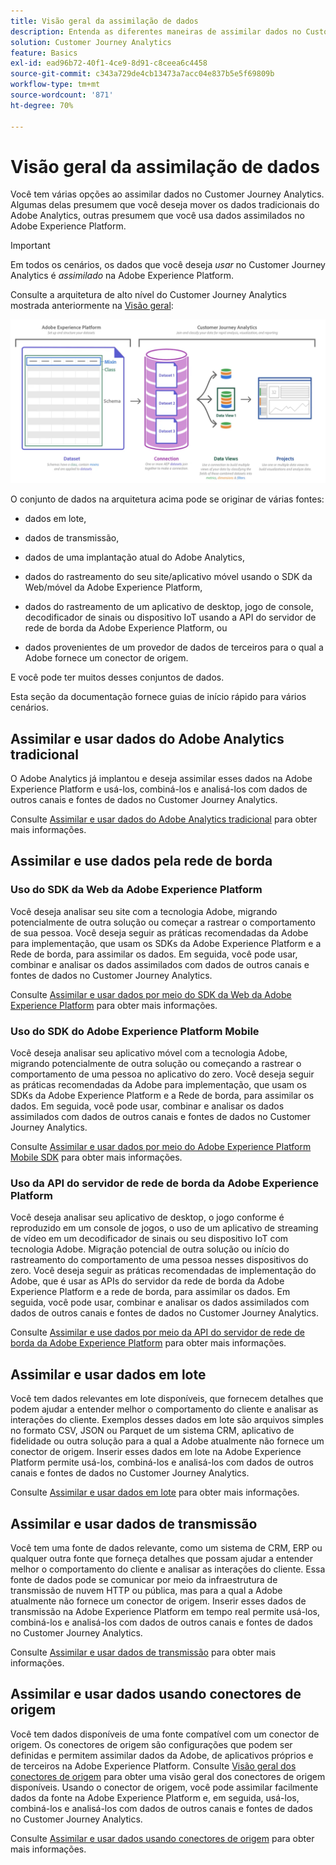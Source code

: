 ```yaml
---
title: Visão geral da assimilação de dados
description: Entenda as diferentes maneiras de assimilar dados no Customer Journey Analytics
solution: Customer Journey Analytics
feature: Basics
exl-id: ead96b72-40f1-4ce9-8d91-c8ceea6c4458
source-git-commit: c343a729de4cb13473a7acc04e837b5e5f69809b
workflow-type: tm+mt
source-wordcount: '871'
ht-degree: 70%

---
```


# Visão geral da assimilação de dados

Você tem várias opções ao assimilar dados no Customer Journey Analytics. Algumas delas presumem que você deseja mover os dados tradicionais do Adobe Analytics, outras presumem que você usa dados assimilados no Adobe Experience Platform.

>[!IMPORTANT]
>
>Em todos os cenários, os dados que você deseja _usar_ no Customer Journey Analytics é _assimilado_ na Adobe Experience Platform.


Consulte a arquitetura de alto nível do Customer Journey Analytics mostrada anteriormente na [Visão geral](https://experienceleague.adobe.com/docs/analytics-platform/using/cja-overview/cja-overview.html?lang=pt-BR):

![Arquitetura de Customer Journey Analytics descrita nesta seção](./assets/cja-architecture.png)

O conjunto de dados na arquitetura acima pode se originar de várias fontes:

- dados em lote,

- dados de transmissão,

- dados de uma implantação atual do Adobe Analytics,

- dados do rastreamento do seu site/aplicativo móvel usando o SDK da Web/móvel da Adobe Experience Platform,

- dados do rastreamento de um aplicativo de desktop, jogo de console, decodificador de sinais ou dispositivo IoT usando a API do servidor de rede de borda da Adobe Experience Platform, ou

- dados provenientes de um provedor de dados de terceiros para o qual a Adobe fornece um conector de origem.

E você pode ter muitos desses conjuntos de dados.

Esta seção da documentação fornece guias de início rápido para vários cenários.

## Assimilar e usar dados do Adobe Analytics tradicional

O Adobe Analytics já implantou e deseja assimilar esses dados na Adobe Experience Platform e usá-los, combiná-los e analisá-los com dados de outros canais e fontes de dados no Customer Journey Analytics.

Consulte [Assimilar e usar dados do Adobe Analytics tradicional](./analytics.md) para obter mais informações.


## Assimilar e use dados pela rede de borda

### Uso do SDK da Web da Adobe Experience Platform

Você deseja analisar seu site com a tecnologia Adobe, migrando potencialmente de outra solução ou começar a rastrear o comportamento de sua pessoa. Você deseja seguir as práticas recomendadas da Adobe para implementação, que usam os SDKs da Adobe Experience Platform e a Rede de borda, para assimilar os dados. Em seguida, você pode usar, combinar e analisar os dados assimilados com dados de outros canais e fontes de dados no Customer Journey Analytics.

Consulte [Assimilar e usar dados por meio do SDK da Web da Adobe Experience Platform](./aepwebsdk.md) para obter mais informações.

### Uso do SDK do Adobe Experience Platform Mobile

Você deseja analisar seu aplicativo móvel com a tecnologia Adobe, migrando potencialmente de outra solução ou começando a rastrear o comportamento de uma pessoa no aplicativo do zero. Você deseja seguir as práticas recomendadas da Adobe para implementação, que usam os SDKs da Adobe Experience Platform e a Rede de borda, para assimilar os dados. Em seguida, você pode usar, combinar e analisar os dados assimilados com dados de outros canais e fontes de dados no Customer Journey Analytics.

Consulte [Assimilar e usar dados por meio do Adobe Experience Platform Mobile SDK](./aepmobilesdk.md) para obter mais informações.

### Uso da API do servidor de rede de borda da Adobe Experience Platform

Você deseja analisar seu aplicativo de desktop, o jogo conforme é reproduzido em um console de jogos, o uso de um aplicativo de streaming de vídeo em um decodificador de sinais ou seu dispositivo IoT com tecnologia Adobe. Migração potencial de outra solução ou início do rastreamento do comportamento de uma pessoa nesses dispositivos do zero. Você deseja seguir as práticas recomendadas de implementação do Adobe, que é usar as APIs do servidor da rede de borda da Adobe Experience Platform e a rede de borda, para assimilar os dados. Em seguida, você pode usar, combinar e analisar os dados assimilados com dados de outros canais e fontes de dados no Customer Journey Analytics.

Consulte [Assimilar e use dados por meio da API do servidor de rede de borda da Adobe Experience Platform](./serverapi.md) para obter mais informações.

## Assimilar e usar dados em lote

Você tem dados relevantes em lote disponíveis, que fornecem detalhes que podem ajudar a entender melhor o comportamento do cliente e analisar as interações do cliente. Exemplos desses dados em lote são arquivos simples no formato CSV, JSON ou Parquet de um sistema CRM, aplicativo de fidelidade ou outra solução para a qual a Adobe atualmente não fornece um conector de origem. Inserir esses dados em lote na Adobe Experience Platform permite usá-los, combiná-los e analisá-los com dados de outros canais e fontes de dados no Customer Journey Analytics.

Consulte [Assimilar e usar dados em lote](./batch.md) para obter mais informações.

## Assimilar e usar dados de transmissão

Você tem uma fonte de dados relevante, como um sistema de CRM, ERP ou qualquer outra fonte que forneça detalhes que possam ajudar a entender melhor o comportamento do cliente e analisar as interações do cliente. Essa fonte de dados pode se comunicar por meio da infraestrutura de transmissão de nuvem HTTP ou pública, mas para a qual a Adobe atualmente não fornece um conector de origem. Inserir esses dados de transmissão na Adobe Experience Platform em tempo real permite usá-los, combiná-los e analisá-los com dados de outros canais e fontes de dados no Customer Journey Analytics.

Consulte [Assimilar e usar dados de transmissão](./streaming.md) para obter mais informações.

## Assimilar e usar dados usando conectores de origem

Você tem dados disponíveis de uma fonte compatível com um conector de origem. Os conectores de origem são configurações que podem ser definidas e permitem assimilar dados da Adobe, de aplicativos próprios e de terceiros na Adobe Experience Platform. Consulte [Visão geral dos conectores de origem](https://experienceleague.adobe.com/docs/experience-platform/sources/home.html?lang=pt-BR) para obter uma visão geral dos conectores de origem disponíveis. Usando o conector de origem, você pode assimilar facilmente dados da fonte na Adobe Experience Platform e, em seguida, usá-los, combiná-los e analisá-los com dados de outros canais e fontes de dados no Customer Journey Analytics.

Consulte [Assimilar e usar dados usando conectores de origem](./sources.md) para obter mais informações.
